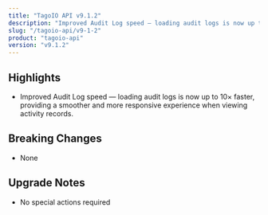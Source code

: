 ```yaml
---
title: "TagoIO API v9.1.2"
description: "Improved Audit Log speed — loading audit logs is now up to 10× faster, providing a smoother and more responsive experience when viewing activity records."
slug: "/tagoio-api/v9-1-2"
product: "tagoio-api"
version: "v9.1.2"
---
```


## Highlights

- Improved Audit Log speed — loading audit logs is now up to 10× faster, providing a smoother and more responsive experience when viewing activity records.

## Breaking Changes

- None

## Upgrade Notes

- No special actions required
